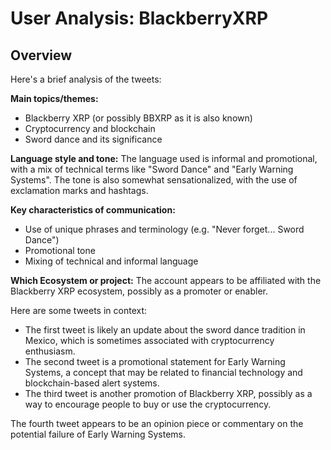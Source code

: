 # User Analysis: BlackberryXRP

## Overview

Here's a brief analysis of the tweets:

**Main topics/themes:**

* Blackberry XRP (or possibly BBXRP as it is also known)
* Cryptocurrency and blockchain
* Sword dance and its significance

**Language style and tone:**
The language used is informal and promotional, with a mix of technical terms like "Sword Dance" and "Early Warning Systems". The tone is also somewhat sensationalized, with the use of exclamation marks and hashtags.

**Key characteristics of communication:**

* Use of unique phrases and terminology (e.g. "Never forget... Sword Dance")
* Promotional tone
* Mixing of technical and informal language

**Which Ecosystem or project:**
The account appears to be affiliated with the Blackberry XRP ecosystem, possibly as a promoter or enabler.

Here are some tweets in context:

* The first tweet is likely an update about the sword dance tradition in Mexico, which is sometimes associated with cryptocurrency enthusiasm.
* The second tweet is a promotional statement for Early Warning Systems, a concept that may be related to financial technology and blockchain-based alert systems.
* The third tweet is another promotion of Blackberry XRP, possibly as a way to encourage people to buy or use the cryptocurrency.

The fourth tweet appears to be an opinion piece or commentary on the potential failure of Early Warning Systems.